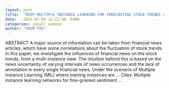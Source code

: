 ```yaml
---
layout: post
title:  "DEEP MULTIPLE INSTANCE LEARNING FOR FORECASTING STOCK TRENDS USING FINANCIAL NEWS"
date:   2022-07-04 12:22:48 -0400
categories: jekyll update
author: "YDSM YIU"
---
```

ABSTRACT A major source of information can be taken from financial news articles, which have some correlations about the fluctuation of stock trends. In this paper, we investigate the influences of financial news on the stock trends, from a multi-instance view. The intuition behind this is based on the news uncertainty of varying intervals of news occurrences and the lack of annotation in every single financial news. Under the scenario of Multiple Instance Learning (MIL) where training instances are …
Cites: ‪Multiple instance learning networks for fine-grained sentiment …‬  